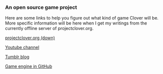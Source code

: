 ### An open source game project
Here are some links to help you figure out what kind of game Clover will be. More specific information will be here when I get my writings from the currently offline server of projectclover.org.

[projectclover.org (down)](http://projectclover.org)

[Youtube channel](http://www.youtube.com/channel/UCiws5tWmJrOX6brSXvfbPng)

[Tumblr blog](http://projectclover.tumblr.com/)

[Game engine in GitHub](http://github.com/crafn/clover)
